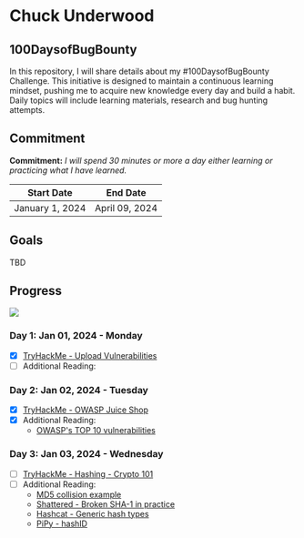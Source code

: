 # Chuck Underwood
## 100DaysofBugBounty

In this repository, I will share details about my #100DaysofBugBounty Challenge. This initiative is designed to maintain a continuous learning mindset, pushing me to acquire new knowledge every day and build a habit. Daily topics will include learning materials, research and bug hunting attempts.

##  Commitment

**Commitment:** *I will spend 30 minutes or more a day either learning or practicing what I have learned.*

|  Start Date        | End Date          |
| -------------------| ------------------|
| January 1, 2024    | April  09, 2024   |

## Goals 
TBD

## Progress

<img src="https://progress-bar.dev/3/?scale=100&title=100DaysofBugBounty&width=120&color=34eb40&suffix=%">

### Day 1: Jan 01, 2024 - Monday
- [X] [TryHackMe - Upload Vulnerabilities](https://tryhackme.com/room/uploadvulns)
- [ ] Additional Reading:

### Day 2: Jan 02, 2024 - Tuesday
- [x] [TryHackMe - OWASP Juice Shop](https://tryhackme.com/room/owaspjuiceshop)
- [x] Additional Reading:
    - [OWASP's TOP 10 vulnerabilities](https://owasp.org/www-project-top-ten/)

### Day 3: Jan 03, 2024 - Wednesday
- [ ] [TryHackMe - Hashing - Crypto 101](https://tryhackme.com/room/hashingcrypto101)
- [ ] Additional Reading:
    - [MD5 collision example](https://www.mscs.dal.ca/~selinger/md5collision/)
    - [Shattered - Broken SHA-1 in practice](https://shattered.io/)
    - [Hashcat - Generic hash types](https://hashcat.net/wiki/doku.php?id=example_hashes)
    - [PiPy - hashID](https://pypi.org/project/hashID/)
